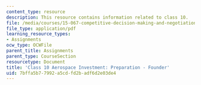 ```yaml
---
content_type: resource
description: This resource contains information related to class 10.
file: /media/courses/15-067-competitive-decision-making-and-negotiation-spring-2011/7bffa5b77992a5cdfd2badf6d2e03de4_MIT15_067S11_Cl10_Ae_I_PRF.pdf
file_type: application/pdf
learning_resource_types:
- Assignments
ocw_type: OCWFile
parent_title: Assignments
parent_type: CourseSection
resourcetype: Document
title: 'Class 10 Aerospace Investment: Preparation - Founder'
uid: 7bffa5b7-7992-a5cd-fd2b-adf6d2e03de4
---
```

